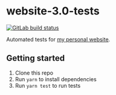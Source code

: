 # website-3.0-tests

<a href="https://gitlab.com/nfriend/website-3.0-tests/-/pipelines/latest"
  target="_blank"><img
  src="https://gitlab.com/nfriend/website-3.0-tests/badges/master/pipeline.svg"
  alt="GitLab build status"></a>

Automated tests for [my personal website](https://nathanfriend.io).

## Getting started

1. Clone this repo
1. Run `yarn` to install dependencies
1. Run `yarn test` to run tests
